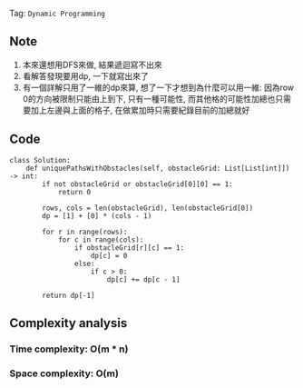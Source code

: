 Tag: `Dynamic Programming`
## Note
1. 本來還想用DFS來做, 結果遞迴寫不出來
2. 看解答發現要用dp, 一下就寫出來了
3. 有一個詳解只用了一維的dp來算, 想了一下才想到為什麼可以用一維: 因為row 0的方向被限制只能由上到下, 只有一種可能性, 而其他格的可能性加總也只需要加上左邊與上面的格子, 在做累加時只需要紀錄目前的加總就好

## Code
    class Solution:
        def uniquePathsWithObstacles(self, obstacleGrid: List[List[int]]) -> int:
            if not obstacleGrid or obstacleGrid[0][0] == 1:
                return 0
    
            rows, cols = len(obstacleGrid), len(obstacleGrid[0])
            dp = [1] + [0] * (cols - 1)
    
            for r in range(rows):
                for c in range(cols):
                    if obstacleGrid[r][c] == 1:
                        dp[c] = 0
                    else:
                        if c > 0:
                            dp[c] += dp[c - 1]
            
            return dp[-1]

## Complexity analysis
### Time complexity: O(m * n)

### Space complexity: O(m)

